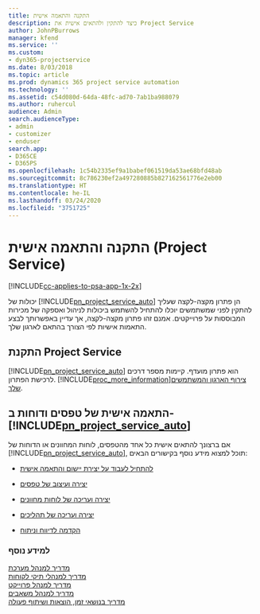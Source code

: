 ```yaml
---
title: התקנה והתאמה אישית
description: כיצד להתקין ולהתאים אישית את Project Service
author: JohnPBurrows
manager: kfend
ms.service: ''
ms.custom:
- dyn365-projectservice
ms.date: 8/03/2018
ms.topic: article
ms.prod: dynamics 365 project service automation
ms.technology: ''
ms.assetid: c54d080d-64da-48fc-ad70-7ab1ba988079
ms.author: ruhercul
audience: Admin
search.audienceType:
- admin
- customizer
- enduser
search.app:
- D365CE
- D365PS
ms.openlocfilehash: 1c54b2335ef9a1babef061519da53ae68bfd48ab
ms.sourcegitcommit: 8c786230ef2a497280885b827162561776e2eb00
ms.translationtype: HT
ms.contentlocale: he-IL
ms.lasthandoff: 03/24/2020
ms.locfileid: "3751725"
---
```

# <a name="install-and-customize-project-service"></a>התקנה והתאמה אישית (Project Service)

[!INCLUDE[cc-applies-to-psa-app-1x-2x](../includes/cc-applies-to-psa-app-1x-2x.md)]

יכולות של [!INCLUDE[pn_project_service_auto](../includes/pn-project-service-auto.md)] הן פתרון מקצה-לקצה שעליך להתקין לפני שמשתמשים יוכלו להתחיל להשתמש ביכולות לניהול ואספקה של מכירות המבוססות על פרוייקטים. אמנם זהו פתרון מקצה-לקצה, אך עדיין באפשרותך לבצע התאמות אישיות לפי הצורך בהתאם לארגון שלך.  
<!-- TODO: I expect to find the information on how to get and install this here. Please find that and add it here. Same for Project Service.--> 
  
## <a name="install-project-service"></a>התקנת Project Service  
 [!INCLUDE[pn_project_service_auto](../includes/pn-project-service-auto.md)] הוא פתרון מועדף. קיימות מספר דרכים לרכישת הפתרון. [!INCLUDE[proc_more_information](../includes/proc-more-information.md)][צירוף הארגון והמשתמשים שלך](../admin/onboard-your-organization-and-users-to-dynamics-365-online.md).  
  
## <a name="customize-pn_project_service_auto-forms-and-reports"></a>התאמה אישית של טפסים ודוחות ב- [!INCLUDE[pn_project_service_auto](../includes/pn-project-service-auto.md)]  
 אם ברצונך להתאים אישית כל אחד מהטפסים, לוחות המחוונים או הדוחות של [!INCLUDE[pn_project_service_auto](../includes/pn-project-service-auto.md)], תוכל למצוא מידע נוסף בקישורים הבאים:  
  
- [להתחיל לעבוד על יצירת יישום והתאמה אישית](../customize/getting-started-customization.md)  
  
- [יצירה ועיצוב של טפסים](../customize/create-design-forms.md)  
  
- [יצירה ועריכה של לוחות מחוונים](../customize/create-edit-dashboards.md)  
  
- [יצירה ועריכה של תהליכים](../customize/guide-staff-through-common-tasks-processes.md)  
  
- [הקדמה לדיווח וניתוח](../analytics/reporting-analytics-with-dynamics-365.md)  
  
### <a name="see-also"></a>למידע נוסף  
 [מדריך למנהל מערכת](../project-service/admin-guide.md)   
 [מדריך למנהלי תיקי לקוחות](../project-service/account-manager-guide.md)   
 [מדריך למנהל פרוייקט](../project-service/project-manager-guide.md)   
 [מדריך למנהל משאבים](../project-service/resource-manager-guide.md)   
 [‏‫מדריך בנושאי זמן, הוצאות ושיתוף פעולה](../project-service/time-expense-collaboration-guide.md)
